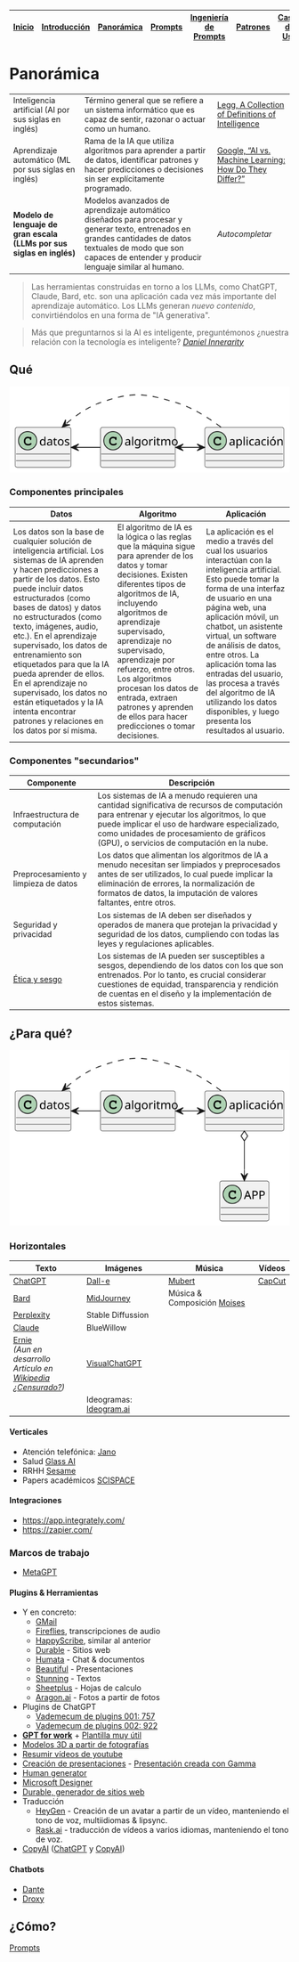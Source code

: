 <div align=right>

|[Inicio](/README.md)|[Introducción](/documentos/intro.md)|[Panorámica](/documentos/panorámica.md)|[Prompts](/prompts/README.md)|[Ingeniería de Prompts](/ingenieriaDePrompts/README.md)|[Patrones](/ingenieriaDePrompts/patrones/README.md)|[Casos de Uso](/casosDeUso/README.md)|
|-|-|-|-|-|-|-

</div>

# Panorámica

| | | |
|-|-|-|
Inteligencia artificial (AI por sus siglas en inglés)|Término general que se refiere a un sistema informático que es capaz de sentir, razonar o actuar como un humano.|[Legg, A Collection of Definitions of Intelligence](https://www.researchgate.net/publication/1895883_A_Collection_of_Definitions_of_Intelligence)
Aprendizaje automático (ML por sus siglas en inglés)|Rama de la IA que utiliza algoritmos para aprender a partir de datos, identificar patrones y hacer predicciones o decisiones sin ser explícitamente programado.|[Google, “AI vs. Machine Learning: How Do They Differ?”](https://cloud.google.com/learn/artificial-intelligence-vs-machine-learning?hl=es)
**Modelo de lenguaje de gran escala (LLMs por sus siglas en inglés)**|Modelos avanzados de aprendizaje automático diseñados para procesar y generar texto, entrenados en grandes cantidades de datos textuales de modo que son capaces de entender y producir lenguaje similar al humano.|*Autocompletar*

> Las herramientas construidas en torno a los LLMs, como ChatGPT, Claude, Bard, etc. son una aplicación cada vez más importante del aprendizaje automático. Los LLMs generan *nuevo contenido*, convirtiéndolos en una forma de "IA generativa".

> Más que preguntarnos si la AI es inteligente, preguntémonos ¿nuestra relación con la tecnología es inteligente? *[Daniel Innerarity](https://www.danielinnerarity.es/)*

## Qué

<div align=center>

![](/imagenes/modelosUML/componentes.svg)

</div>

### Componentes principales

|Datos|Algoritmo|Aplicación|
|-|-|-|
Los datos son la base de cualquier solución de inteligencia artificial. Los sistemas de IA aprenden y hacen predicciones a partir de los datos. Esto puede incluir datos estructurados (como bases de datos) y datos no estructurados (como texto, imágenes, audio, etc.). En el aprendizaje supervisado, los datos de entrenamiento son etiquetados para que la IA pueda aprender de ellos. En el aprendizaje no supervisado, los datos no están etiquetados y la IA intenta encontrar patrones y relaciones en los datos por sí misma.|El algoritmo de IA es la lógica o las reglas que la máquina sigue para aprender de los datos y tomar decisiones. Existen diferentes tipos de algoritmos de IA, incluyendo algoritmos de aprendizaje supervisado, aprendizaje no supervisado, aprendizaje por refuerzo, entre otros. Los algoritmos procesan los datos de entrada, extraen patrones y aprenden de ellos para hacer predicciones o tomar decisiones.|La aplicación es el medio a través del cual los usuarios interactúan con la inteligencia artificial. Esto puede tomar la forma de una interfaz de usuario en una página web, una aplicación móvil, un chatbot, un asistente virtual, un software de análisis de datos, entre otros. La aplicación toma las entradas del usuario, las procesa a través del algoritmo de IA utilizando los datos disponibles, y luego presenta los resultados al usuario.

### Componentes "secundarios"

|Componente|Descripción
|-|-|
Infraestructura de computación|Los sistemas de IA a menudo requieren una cantidad significativa de recursos de computación para entrenar y ejecutar los algoritmos, lo que puede implicar el uso de hardware especializado, como unidades de procesamiento de gráficos (GPU), o servicios de computación en la nube.
Preprocesamiento y limpieza de datos|Los datos que alimentan los algoritmos de IA a menudo necesitan ser limpiados y preprocesados antes de ser utilizados, lo cual puede implicar la eliminación de errores, la normalización de formatos de datos, la imputación de valores faltantes, entre otros.
Seguridad y privacidad|Los sistemas de IA deben ser diseñados y operados de manera que protejan la privacidad y seguridad de los datos, cumpliendo con todas las leyes y regulaciones aplicables.
[Ética y sesgo](etica@AI.md)|Los sistemas de IA pueden ser susceptibles a sesgos, dependiendo de los datos con los que son entrenados. Por lo tanto, es crucial considerar cuestiones de equidad, transparencia y rendición de cuentas en el diseño y la implementación de estos sistemas.

## ¿Para qué?

<div align=center>

![](/imagenes/modelosUML/componentes2.svg)

</div>

### Horizontales
<!-- TODO #6 incluir las siguientes: Rask.ai
Captions
Wonder dinamic
24ai
Runway -->

<div align=center>

|Texto|Imágenes|Música|Vídeos|
|-|-|-|-
|[ChatGPT](https://chat.openai.com/)|[Dall-e](https://pitch.com/v/DALL-E-prompt-book-v1-tmd33y/d959fd01-3eea-4b16-9472-e79ccb635e98)|[Mubert](https://mubert.com/)|[CapCut](https://www.capcut.com/)
|[Bard](https://bard.google.com/)|[MidJourney](https://docs.midjourney.com/docs/prompts)|Música & Composición [Moises](https://moises.ai/)|
|[Perplexity](https://www.perplexity.ai/)|Stable Diffussion| |
|[Claude](https://claude.ai/chats)|BlueWillow| |
|[Ernie](https://yiyan.baidu.com/)<br>*(Aun en desarrollo<br>Artículo en [Wikipedia](https://en.wikipedia.org/wiki/Ernie_Bot)<br>[¿Censurado?](https://web.archive.org/web/20230902185902/https://www.reuters.com/technology/baidus-ernie-writes-poems-says-it-has-insufficient-information-xi-tests-show-2023-03-20/))*|[VisualChatGPT](https://stablediffusionweb.com/Visual-ChatGPT#demo)| |
||Ideogramas: [Ideogram.ai](https://ideogram.ai/)| |

</div>

#### Verticales

- Atención telefónica: [Jano](https://www.youtube.com/watch?v=fhoKnB6vwWg)
- Salud [Glass AI](https://glass.health/ai)
- RRHH [Sesame](https://www.sesamehr.es/ai/)
- Papers académicos [SCISPACE](https://typeset.io/)

#### Integraciones

- https://app.integrately.com/
- https://zapier.com/

### Marcos de trabajo

- [MetaGPT](https://github.com/geekan/MetaGPT)

#### Plugins & Herramientas

- Y en concreto:
  - [GMail](https://www.aimails.dev/)
  - [Fireflies](https://app.fireflies.ai), transcripciones de audio
  - [HappyScribe](https://www.happyscribe.com/), similar al anterior
  - [Durable](https://es.durable.co) - Sitios web
  - [Humata](http://humata.ai) - Chat & documentos
  - [Beautiful](http://beautiful.ai) - Presentaciones
  - [Stunning](http://stunning.so) - Textos
  - [Sheetplus](https://sheetplus.ai) - Hojas de calculo
  - [Aragon.ai](https://www.aragon.ai/) - Fotos a partir de fotos
- Plugins de ChatGPT
  - [Vademecum de plugins 001: 757](https://airtable.com/appTJyP732XVOXc85/shrDMadwueJxDLQRf/tblD6MYbL3FLmZ6NW)
  - [Vademecum de plugins 002: 922](https://www.startuphub.ai/a-list-of-78-chatgpt-plugins-currently-available-and-their-use-case/)
- [**GPT for work**](https://gptforwork.com/) + [Plantilla muy útil](https://docs.google.com/spreadsheets/d/1SOz3u2A8Y6RXvXK_X2QdrcWJ7WklbgtWNE9ljZ_yaEc/template/preview)
- [Modelos 3D a partir de fotografías](https://research.nvidia.com/labs/dir/neuralangelo/)
- [Resumir vídeos de youtube](https://eightify.app/)
- [Creación de presentaciones](https://gamma.app/generate) - [Presentación creada con Gamma](https://gamma.app/public/Introduccion-a-la-IA-y-su-estado-actual-s2pfcebzfn8j7xt)
- [Human generator](https://generated.photos/human-generator)
- [Microsoft Designer](https://designer.microsoft.com/)
- [Durable, generador de sitios web](https://durable.co/)
- Traducción
  - [HeyGen](https://www.heygen.com/) - Creación de un avatar a partir de un vídeo, manteniendo el tono de voz, multiidiomas & lipsync.
  - [Rask.ai](https://app.rask.ai/) - traducción de vídeos a varios idiomas, manteniendo el tono de voz.
- [CopyAI](https://copy.ai) ([ChatGPT](https://chat.openai.com/share/23892a81-1e32-49c5-a60d-23c07ad65e02) y [CopyAI](https://app.copy.ai/projects/34198328?tool=chat&tab=results))

#### Chatbots

- [Dante](https://dante-ai.com/)
- [Droxy](https://www.droxy.ai/)

## ¿Cómo?

[Prompts](/prompts/README.md)
